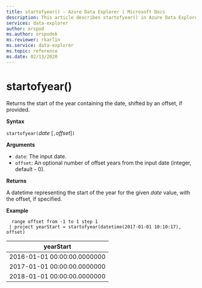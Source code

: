 ```yaml
---
title: startofyear() - Azure Data Explorer | Microsoft Docs
description: This article describes startofyear() in Azure Data Explorer.
services: data-explorer
author: orspod
ms.author: orspodek
ms.reviewer: rkarlin
ms.service: data-explorer
ms.topic: reference
ms.date: 02/13/2020
---
```

# startofyear()

Returns the start of the year containing the date, shifted by an offset, if provided.

**Syntax**

`startofyear(`*date* [`,`*offset*]`)`

**Arguments**

* `date`: The input date.
* `offset`: An optional number of offset years from the input date (integer, default - 0). 

**Returns**

A datetime representing the start of the year for the given *date* value, with the offset, if specified.

**Example**

```kusto
  range offset from -1 to 1 step 1
 | project yearStart = startofyear(datetime(2017-01-01 10:10:17), offset) 
```

|yearStart|
|---|
|2016-01-01 00:00:00.0000000|
|2017-01-01 00:00:00.0000000|
|2018-01-01 00:00:00.0000000|